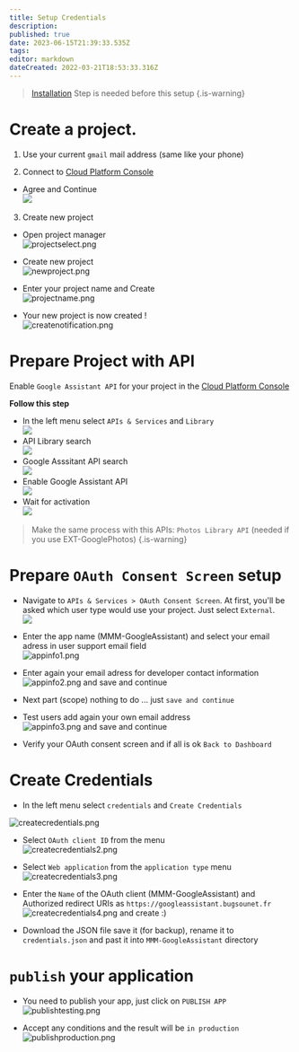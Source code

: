```yaml
---
title: Setup Credentials
description: 
published: true
date: 2023-06-15T21:39:33.535Z
tags: 
editor: markdown
dateCreated: 2022-03-21T18:53:33.316Z
---
```


> [Installation](/MMM-GoogleAssistant/Installation) Step is needed before this setup
{.is-warning}


# Create a project.

1. Use your current `gmail` mail address (same like your phone)

2. Connect to [Cloud Platform Console](https://console.cloud.google.com/)
  - Agree and Continue<br>
  ![](/resources/googleassistant/2.png)

3. Create new project

 - Open project manager<br>
 ![projectselect.png](/resources/googleassistant/projectselect.png)
 
 - Create new project<br>
 ![newproject.png](/resources/googleassistant/newproject.png)
 
 - Enter your project name and Create<br>
 ![projectname.png](/resources/googleassistant/projectname.png)
 
 - Your new project is now created !<br>
 ![createnotification.png](/resources/googleassistant/createnotification.png)

# Prepare Project with API

 Enable `Google Assistant API` for your project in the [Cloud Platform Console](https://console.cloud.google.com/)

**Follow this step**

  - In the left menu select `APIs & Services` and `Library`<br>
  ![](/resources/googleassistant/2b.png)
  - API Library search<br>
  ![](/resources/googleassistant/2c.png)
  - Google Asssitant API search<br>
  ![](/resources/googleassistant/2d.png)
  - Enable Google Assistant API<br>
  ![](/resources/googleassistant/2e.png)
  - Wait for activation<br>
  ![](/resources/googleassistant/2f.png)
  

> Make the same process with this APIs:
>  `Photos Library API` (needed if you use EXT-GooglePhotos)
{.is-warning}

# Prepare `OAuth Consent Screen` setup

  - Navigate to `APIs & Services > OAuth Consent Screen`. At first, you'll be asked which user type would use your project. Just select `External`.<br>
  ![](/resources/googleassistant/4c.png)
  - Enter the app name (MMM-GoogleAssistant) and select your email adress in user support email field<br>
  ![appinfo1.png](/resources/googleassistant/appinfo1.png)
  
  - Enter again your email adress for developer contact information<br>
  ![appinfo2.png](/resources/googleassistant/appinfo2.png)
  and save and continue
  
  - Next part (scope) nothing to do ... just `save and continue`<br>
  - Test users add again your own email address<br>
  ![appinfo3.png](/resources/googleassistant/appinfo3.png)
  and save and continue
  
  - Verify your OAuth consent screen and if all is ok `Back to Dashboard`
  
# Create Credentials

 - In the left menu select `credentials` and `Create Credentials`<br>

![createcredentials.png](/resources/googleassistant/createcredentials.png)

 - Select `OAuth client ID` from the menu<br>
![createcredentials2.png](/resources/googleassistant/createcredentials2.png)

- Select `Web application` from the `application type` menu<br>
![createcredentials3.png](/resources/googleassistant/createcredentials3.png)

- Enter the `Name` of the OAuth client (MMM-GoogleAssistant) and Authorized redirect URIs as `https://googleassistant.bugsounet.fr`<br>
![createcredentials4.png](/resources/googleassistant/createcredentials4.png)
and create :)

- Download the JSON file
save it (for backup), rename it to `credentials.json` and past it into `MMM-GoogleAssistant` directory 

# `publish` your application
- You need to publish your app, just click on `PUBLISH APP`<br>
![publishtesting.png](/resources/googleassistant/publishtesting.png)

- Accept any conditions and the result will be `in production`<br>
![publishproduction.png](/resources/googleassistant/publishproduction.png)

